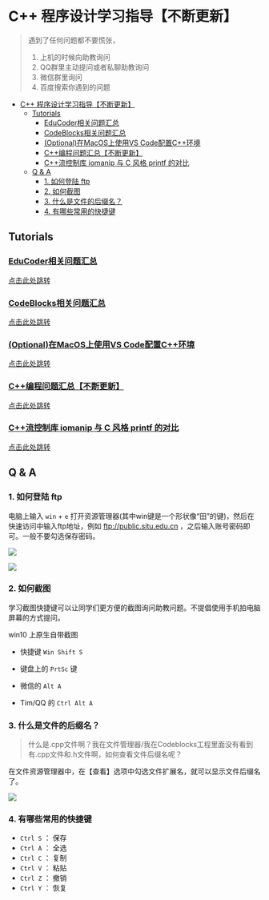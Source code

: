 # C++ 程序设计学习指导【不断更新】

> 遇到了任何问题都不要慌张，
> 1. 上机的时候向助教询问
> 2. QQ群里主动提问或者私聊助教询问
> 3. 微信群里询问
> 4. 百度搜索你遇到的问题

- [C++ 程序设计学习指导【不断更新】](#c-程序设计学习指导不断更新)
  - [Tutorials](#tutorials)
    - [EduCoder相关问题汇总](#educoder相关问题汇总)
    - [CodeBlocks相关问题汇总](#codeblocks相关问题汇总)
    - [(Optional)在MacOS上使用VS Code配置C++环境](#optional在macos上使用vs-code配置c环境)
    - [C++编程问题汇总【不断更新】](#c编程问题汇总不断更新)
    - [C++流控制库 iomanip  与 C 风格 printf 的对比](#c流控制库-iomanip-与-c-风格-printf-的对比)
  - [Q & A](#q--a)
    - [1. 如何登陆 ftp](#1-如何登陆-ftp)
    - [2. 如何截图](#2-如何截图)
    - [3. 什么是文件的后缀名？](#3-什么是文件的后缀名)
    - [4. 有哪些常用的快捷键](#4-有哪些常用的快捷键)

## Tutorials

### [EduCoder相关问题汇总](https://github.com/OneForward/TACpp/blob/master/tutorials/EduCoder.md)

[点击此处跳转](https://github.com/OneForward/TACpp/blob/master/tutorials/EduCoder.md)

### [CodeBlocks相关问题汇总](https://github.com/OneForward/TACpp/blob/master/tutorials/CodeBlocks.md)

[点击此处跳转](https://github.com/OneForward/TACpp/blob/master/tutorials/CodeBlocks.md)

### [(Optional)在MacOS上使用VS Code配置C++环境](https://code.visualstudio.com/docs/cpp/config-clang-mac)

[点击此处跳转](https://code.visualstudio.com/docs/cpp/config-clang-mac)

### [C++编程问题汇总【不断更新】](https://github.com/OneForward/TACpp/blob/master/tutorials/Cpp.md)

[点击此处跳转](https://github.com/OneForward/TACpp/blob/master/tutorials/Cpp.md)

### [C++流控制库 iomanip  与 C 风格 printf 的对比](https://github.com/OneForward/TACpp/blob/master/tutorials/CppFormat.md)

[点击此处跳转](https://github.com/OneForward/TACpp/blob/master/tutorials/CppFormat.md)

## Q & A 

### 1. 如何登陆 ftp

电脑上输入 `win` + `e` 打开资源管理器(其中win键是一个形状像“田”的键)，然后在快速访问中输入ftp地址，例如 ftp://public.sjtu.edu.cn ，之后输入账号密码即可。一般不要勾选保存密码。

![](tutorials/imgs/ftp_start.png)

![](tutorials/imgs/ftp_url.png)

### 2. 如何截图

学习截图快捷键可以让同学们更方便的截图询问助教问题。不提倡使用手机拍电脑屏幕的方式提问。

win10 上原生自带截图

- 快捷键 `Win Shift S` 
- 键盘上的 `PrtSc` 键

- 微信的 `Alt A` 
- Tim/QQ 的 `Ctrl Alt A`

### 3. 什么是文件的后缀名？

> 什么是.cpp文件啊？我在文件管理器/我在Codeblocks工程里面没有看到有.cpp文件和.h文件啊，如何查看文件后缀名呢？

在文件资源管理器中，在【查看】选项中勾选文件扩展名，就可以显示文件后缀名了。

![](tutorials/imgs/file_ext.png)

### 4. 有哪些常用的快捷键

* `Ctrl S` ： 保存
* `Ctrl A` ： 全选
* `Ctrl C` ： 复制
* `Ctrl V` ： 粘贴
* `Ctrl Z` ： 撤销
* `Ctrl Y` ： 恢复